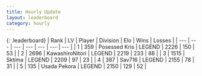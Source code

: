 ```yaml
---
title: Hourly Update
layout: leaderboard
category: hourly
---
```


{: .leaderboard}
| Rank | LV | Player | Division | Elo | Wins | Losses |
| --- | --- | --- | --- | --- | --- | --- |
| <span data-change="0">1</span> | 359 | <span title="ID: 402846">Posessed Kris</span> | LEGEND | <span data-change="0">2226</span> | <span data-change="0">150</span> | <span data-change="0">53</span> |
| <span data-change="0">2</span> | 2696 | <span title="ID: 164871">KawashiroNitori</span> | LEGEND | <span data-change="0">2219</span> | <span data-change="0">233</span> | <span data-change="0">88</span> |
| <span data-change="0">3</span> | 1515 | <span title="ID: 353063">Sktima</span> | LEGEND | <span data-change="0">2209</span> | <span data-change="0">97</span> | <span data-change="0">23</span> |
| <span data-change="0">4</span> | 387 | <span title="ID: 556277">Sav716</span> | LEGEND | <span data-change="0">2155</span> | <span data-change="0">78</span> | <span data-change="0">31</span> |
| <span data-change="0">5</span> | 135 | <span title="ID: 641994">Usada Pekora</span> | LEGEND | <span data-change="0">2150</span> | <span data-change="0">129</span> | <span data-change="0">52</span> |